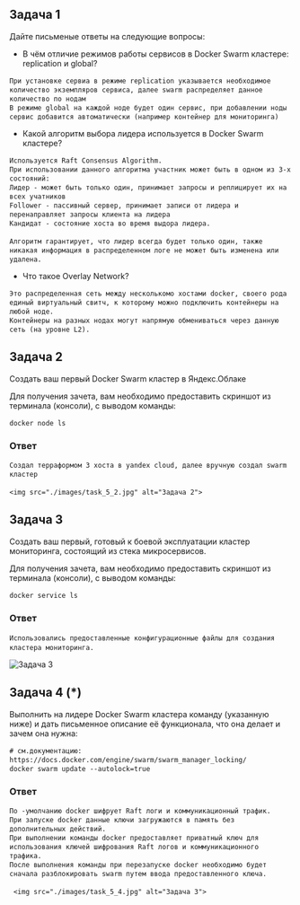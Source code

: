 ## Задача 1

Дайте письменые ответы на следующие вопросы:

- В чём отличие режимов работы сервисов в Docker Swarm кластере: replication и global?

```
При установке сервиа в режиме replication указывается необходимое количество экземпляров сервиса, далее swarm распределяет данное количество по нодам
В режиме global на каждой ноде будет один сервис, при добавлении ноды сервис добавится автоматически (например контейнер для мониторинга)  
```
- Какой алгоритм выбора лидера используется в Docker Swarm кластере?

```
Используется Raft Consensus Algorithm.
При использовании данного алгоритма участник может быть в одном из 3-х состояний:
Лидер - может быть только один, принимает запросы и реплицирует их на всех учатников
Follower - пассивный сервер, принимает записи от лидера и перенаправляет запросы клиента на лидера
Кандидат - состояние хоста во время выдора лидера.

Алгоритм гарантирует, что лидер всегда будет только один, также никакая информация в распределенном логе не может быть изменена или удалена. 

```

- Что такое Overlay Network?

```
Это распределенная сеть между несколькомо хостами docker, своего рода единый виртуальный свитч, к которому можно подключить контейнеры на любой ноде.
Контейнеры на разных нодах могут напрямую обмениваться через данную сеть (на уровне L2).

```

## Задача 2

Создать ваш первый Docker Swarm кластер в Яндекс.Облаке

Для получения зачета, вам необходимо предоставить скриншот из терминала (консоли), с выводом команды:
```
docker node ls

```
### Ответ
```
Создал терраформом 3 хоста в yandex cloud, далее вручную создал swarm кластер

<img src="./images/task_5_2.jpg" alt="Задача 2">

```

## Задача 3

Создать ваш первый, готовый к боевой эксплуатации кластер мониторинга, состоящий из стека микросервисов.

Для получения зачета, вам необходимо предоставить скриншот из терминала (консоли), с выводом команды:
```
docker service ls
```

### Ответ
```Использовались предоставленные конфигурационные файлы для создания кластера мониторинга.```

<img src="./images/task_5_3.jpg" alt="Задача 3">


## Задача 4 (*)

Выполнить на лидере Docker Swarm кластера команду (указанную ниже) и дать письменное описание её функционала, что она делает и зачем она нужна:
```
# см.документацию: https://docs.docker.com/engine/swarm/swarm_manager_locking/
docker swarm update --autolock=true
```

### Ответ

```
По -умолчанию docker шифрует Raft логи и коммуникационный трафик.
При запуске docker данные ключи загружаются в память без дополнительных действий.
При выполнении команды docker предоставляет приватный ключ для использования ключей шифрования Raft логов и коммуникационного трафика.
После выполнения команды при перезапуске docker необходимо будет сначала разблокировать swarm путем ввода предоставленного ключа.
 
 <img src="./images/task_5_4.jpg" alt="Задача 3">
 
```